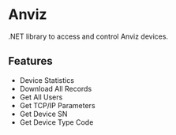 # Anviz

.NET library to access and control Anviz devices.

Features
--------

 - Device Statistics
 - Download All Records
 - Get All Users
 - Get TCP/IP Parameters
 - Get Device SN
 - Get Device Type Code
